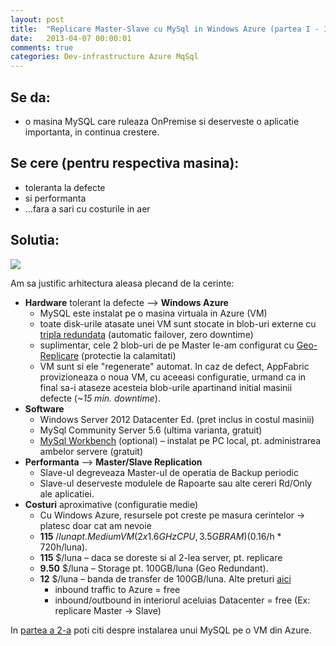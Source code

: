 ```yaml
---
layout: post
title:  "Replicare Master-Slave cu MySql in Windows Azure (partea I - Introducere)"
date:   2013-04-07 00:00:01
comments: true
categories: Dev-infrastructure Azure MqSql
---
```


## Se da: ##

- o masina MySQL care ruleaza OnPremise si deserveste o aplicatie importanta, in continua crestere.

## Se cere (pentru respectiva masina): ##

- toleranta  la defecte
- si performanta
- ...fara a sari cu costurile in aer

## Solutia: ##

![](https://dl.dropboxusercontent.com/u/43065769/blog/images/2013/MySqlAzure1.png)

Am sa justific arhitectura aleasa plecand de la cerinte:

- **Hardware** tolerant la defecte –> **Windows Azure**
	- MySQL este instalat pe o masina virtuala in Azure (VM)
	- toate disk-urile atasate unei VM sunt stocate in blob-uri externe cu [tripla redundata](http://blogs.msdn.com/b/windowsazurestorage/archive/2011/11/20/windows-azure-storage-a-highly-available-cloud-storage-service-with-strong-consistency.aspx) (automatic failover, zero downtime)
	- suplimentar, cele 2 blob-uri de pe Master le-am configurat cu [Geo-Replicare](http://blogs.msdn.com/b/windowsazurestorage/archive/2011/09/15/introducing-geo-replication-for-windows-azure-storage.aspx) (protectie la calamitati)
	- VM sunt si ele "regenerate" automat. In caz de defect, AppFabric provizioneaza o noua VM, cu aceeasi configuratie, urmand ca in final sa-i ataseze acesteia blob-urile apartinand initial masinii defecte (*~15 min. downtime*).
- **Software**
	- Windows Server 2012 Datacenter Ed. (pret inclus in costul masinii)
	- MySql Community Server 5.6 (ultima varianta, gratuit)
	- [MySql Workbench](http://dev.mysql.com/downloads/workbench/5.2.html) (optional) – instalat pe PC local, pt. administrarea ambelor servere (gratuit)
- **Performanta** –> **Master/Slave Replication**
	- Slave-ul degreveaza Master-ul de operatia de Backup periodic
	- Slave-ul deserveste modulele de Rapoarte sau alte cereri Rd/Only ale aplicatiei.
- **Costuri** aproximative (configuratie medie)
	- Cu Windows Azure, resursele pot creste pe masura cerintelor -> platesc doar cat am nevoie
	- **115** $/luna pt. Medium VM (2 x 1.6GHz CPU, 3.5GB RAM) (0.16$/h * 720h/luna).
	- **115** $/luna – daca se doreste si al 2-lea server, pt. replicare
	- **9.50** $/luna – Storage pt. 100GB/luna (Geo Redundant).
	- **12** $/luna – banda de transfer de 100GB/luna. Alte preturi [aici](http://www.windowsazure.com/en-us/pricing/overview/?fb=en-us)
		- inbound traffic to Azure = free
		- inbound/outbound in interiorul aceluias Datacenter = free (Ex: replicare Master -> Slave)

In [partea a 2-a](http://maran.ro/2013/04/07/replicare-master-slave-cu-mysql-in-windows-azure-partea-ii-instalarea-mysql-pe-windows-server-2012/) poti citi despre instalarea unui MySQL pe o VM din Azure.